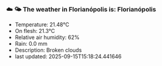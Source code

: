 ### ☁️ 🌤️  The weather in Florianópolis is: Florianópolis

- Temperature: 21.48°C
- On flesh: 21.3°C
- Relative air humidity: 62%
- Rain: 0.0 mm
- Description: Broken clouds
- last updated: 2025-09-15T15:18:24.441646
